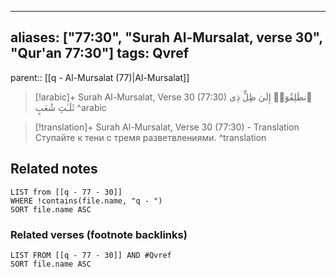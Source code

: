 
---
aliases: ["77:30", "Surah Al-Mursalat, verse 30", "Qur'an 77:30"]
tags: Qvref
---

parent:: [[q - Al-Mursalat (77)|Al-Mursalat]]

> [!arabic]+ Surah Al-Mursalat, Verse 30 (77:30)
> <span class="quran-arabic">ٱنطَلِقُوٓا۟ إِلَىٰ ظِلٍّ ذِى ثَلَـٰثِ شُعَبٍ</span>
^arabic

> [!translation]+ Surah Al-Mursalat, Verse 30 (77:30) - Translation
> Ступайте к тени с тремя разветвлениями.
^translation



## Related notes
```dataview
LIST from [[q - 77 - 30]]
WHERE !contains(file.name, "q - ")
SORT file.name ASC
```

### Related verses (footnote backlinks)
```dataview
LIST FROM [[q - 77 - 30]] AND #Qvref
SORT file.name ASC
```

